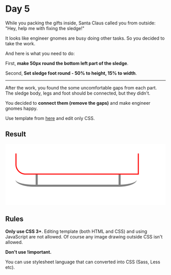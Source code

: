 # Day 5

While you packing the gifts inside, Santa Claus called you from outside: "Hey, help me with fixing the sledge!"

It looks like engineer gnomes are busy doing other tasks. So you decided to take the work.

And here is what you need to do:

First, **make 50px round the bottom left part of the sledge**.

Second, **Set sledge foot round - 50% to height, 15% to width**.

---

After the work, you found the some uncomfortable gaps from each part. The sledge body, legs and foot should be connected, but they didn't.

You decided to **connect them (remove the gaps)** and make engineer gnomes happy.

Use template from [here](contents/2020/html/day5.html) and edit only CSS.

## Result

![day5 result](contents/2020/images/day5.svg)

## Rules

**Only use CSS 3+**. Editing template (both HTML and CSS) and using JavaScript are not allowed. Of course any image drawing outside CSS isn't allowed.

**Don't use !important.**

You can use stylesheet language that can converted into CSS (Sass, Less etc).
